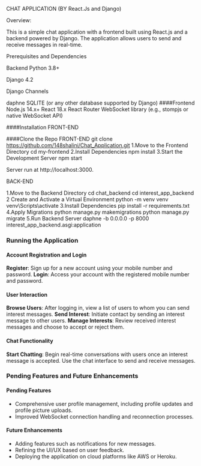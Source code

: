CHAT APPLICATION (BY React.Js and Django)

Overview:

This is a simple chat application with a frontend built using React.js and a backend powered by Django. The application allows users to send and receive messages in real-time.

Prerequisites and Dependencies

Backend
Python 3.8+

Django 4.2

Django Channels

daphne
SQLITE (or any other database supported by Django)
####Frontend
Node.js 14.x+
React 18.x
React Router
WebSocket library (e.g., stompjs or native WebSocket API)

####Installation
FRONT-END

####Clone the Repo FRONT-END
git clone https://github.com/148shalini/Chat_Application.git
1.Move to the Frontend Directory
cd my-frontend
2.Install Dependencies
npm install
3.Start the Development Server
npm start

Server run at http://localhost:3000.

BACK-END

1.Move to the Backend Directory
cd chat_backend
cd interest_app_backend
2 Create and Activate a Virtual Environment
python -m venv venv
venv\Scripts\activate
3.Install Dependencies
pip install -r requirements.txt
4.Apply Migrations
python manage.py makemigrations
python manage.py migrate
5.Run Backend Server 
daphne -b 0.0.0.0 -p 8000 interest_app_backend.asgi:application

### Running the Application

#### Account Registration and Login

**Register**: Sign up for a new account using your mobile number and password.
**Login**: Access your account with the registered mobile number and password.

#### User Interaction

**Browse Users**: After logging in, view a list of users to whom you can send interest messages.
**Send Interest**: Initiate contact by sending an interest message to other users.
**Manage Interests**: Review received interest messages and choose to accept or reject them.

#### Chat Functionality

**Start Chatting**: Begin real-time conversations with users once an interest message is accepted. Use the chat interface to send and receive messages.

### Pending Features and Future Enhancements

#### Pending Features

- Comprehensive user profile management, including profile updates and profile picture uploads.
- Improved WebSocket connection handling and reconnection processes.

#### Future Enhancements

- Adding features such as notifications for new messages.
- Refining the UI/UX based on user feedback.
- Deploying the application on cloud platforms like AWS or Heroku.





